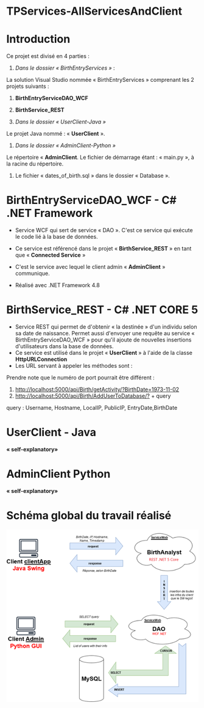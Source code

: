# TPServices-AllServicesAndClient

# Introduction

Ce projet est divisé en 4 parties :

1. _Dans le dossier « BirthEntryServices »_ :

La solution Visual Studio nommée « BirthEntryServices » comprenant les 2 projets suivants :

1. **BirthEntryServiceDAO_WCF**
2. **BirthService_REST**

3. _Dans le dossier « UserClient-Java »_

Le projet Java nommé : « **UserClient** ».

1. _Dans le dossier « AdminClient-Python »_

Le répertoire « **AdminClient**. Le fichier de démarrage étant : « main.py », à la racine du répertoire.

1. Le fichier « dates_of_birth.sql » dans le dossier « Database ».

#

# BirthEntryServiceDAO_WCF - C# .NET Framework

- Service WCF qui sert de service « DAO ». C&#39;est ce service qui exécute le code lié à la base de données.

- Ce service est référencé dans le projet « **BirthService_REST** » en tant que « **Connected Service** »
- C&#39;est le service avec lequel le client admin « **AdminClient** » communique.
- Réalisé avec .NET Framework 4.8

#

# BirthService_REST - C# .NET CORE 5

- Service REST qui permet de d&#39;obtenir « la destinée » d&#39;un individu selon sa date de naissance. Permet aussi d&#39;envoyer une requête au service « BirthEntryServiceDAO_WCF » pour qu&#39;il ajoute de nouvelles insertions d&#39;utilisateurs dans la base de données.
- Ce service est utilisé dans le projet « **UserClient** » à l&#39;aide de la classe **HttpURLConnection**
- Les URL servant à appeler les méthodes sont :

Prendre note que le numéro de port pourrait être différent :

1. [http://localhost:5000/api/Birth/getActivity/?BirthDate=1973-11-02](http://localhost:5000/api/Birth/getActivity/?BirthDate=1973-11-02)
2. [http://localhost:5000/api/Birth/AddUserToDatabase/?](http://localhost:5000/api/Birth/AddUserToDatabase/?) + query

query : Username, Hostname, LocalIP, PublicIP, EntryDate,BirthDate

#

# UserClient - Java

**« self-explanatory»**

# AdminClient Python

**« self-explanatory»**

# Schéma global du travail réalisé

![screenshot_of_schema_global](ss3.png)
